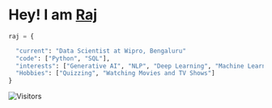 <!--<img src="https://github.com/rajdas2001/rajdas2001/blob/master/banner.png">-->

<h1>Hey! I am <a href="https://rajdas2001.github.io/rajdas/">Raj</a> </h1>

```python
raj = {

  "current": "Data Scientist at Wipro, Bengaluru"
  "code": ["Python", "SQL"],
  "interests": ["Generative AI", "NLP", "Deep Learning", "Machine Learning", "Data Science"],
  "Hobbies": ["Quizzing", "Watching Movies and TV Shows"]
}
```


   <p>

![Visitors](https://api.visitorbadge.io/api/visitors?path=https%3A%2F%2Fgithub.com%2Frajdas2001&labelColor=%23697689&countColor=%23dce775)


